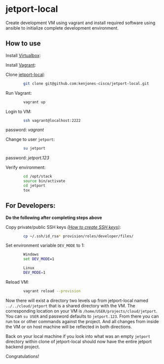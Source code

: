 # jetport-local

Create development VM using vagrant and install required software using ansible to initialize complete development environment.


## How to use

Install [Virtualbox](https://www.virtualbox.org/wiki/Downloads):


Install [Vagrant](http://www.vagrantup.com/downloads.html):


Clone [jetport-local](https://github.com/kenjones-cisco/jetport-local):

```bash
        git clone git@github.com:kenjones-cisco/jetport-local.git
```

Run Vagrant:

```bash
        vagrant up
```

Login to VM:

```bash
        ssh vagrant@localhost:2222
```

password: *vagrant*


Change to user `jetport`:

```bash
        su jetport
```

password: *jetport.123*


Verify environment:

```bash
        cd /opt/stack
        source bin/activate
        cd jetport
        tox
```

## For Developers:

**Do the following after completing steps above**

Copy private/public SSH keys [*(How to create SSH keys)*](https://help.github.com/articles/generating-ssh-keys):

```bash
        cp ~/.ssh/id_rsa* provision/roles/developer/files/
```

Set environment variable `DEV_MODE` to 1:

```bat
        Windows
        set DEV_MODE=1
```

```bash
        Linux
        DEV_MODE=1
```

Reload VM:

```bash
        vagrant reload --provision
```

Now there will exist a directory two levels up from jetport-local named `../../cloud/jetport` that is a shared directory with
the VM. The corresponding location on your VM is `/home/USER/projects/cloud/jetport`. You can `su USER` and password defaults to `jetport.123`.
From there you can run tox or other commands against the project. And all changes from inside the VM or on host machine will be reflected
in both directions.

Back on your local machine if you look into what was an empty `jetport` directory within clone of jetport-local
should now have the entire jetport backend project.

Congratulations!


